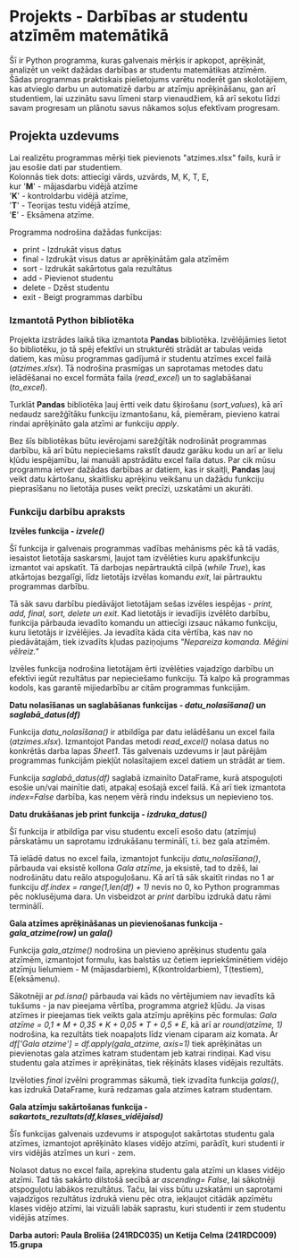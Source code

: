 # Projekts - Darbības ar studentu atzīmēm matemātikā
Šī ir Python programma, kuras galvenais mērķis ir apkopot, aprēķināt, analizēt un veikt dažādas darbības ar studentu matemātikas atzīmēm.
Šādas programmas praktiskais pielietojums varētu noderēt gan skolotājiem, kas atvieglo darbu un automatizē darbu ar atzīmju aprēķināšanu, gan arī studentiem, lai uzzinātu savu līmeni starp vienaudžiem, kā arī sekotu līdzi savam progresam un plānotu savus nākamos soļus efektīvam progresam.
## Projekta uzdevums
Lai realizētu programmas mērķi tiek pievienots "atzimes.xlsx" fails, kurā ir jau esošie dati par studentiem. <br/> Kolonnās tiek dots: attiecīgi vārds, uzvārds, M, K, T, E, <br/> kur '**M**' - mājasdarbu vidējā atzīme <br/> '**K**' - kontroldarbu vidējā atzīme, <br/> '**T**' - Teorijas testu vidējā atzīme,<br/> '**E**' - Eksāmena atzīme.

Programma nodrošina dažādas funkcijas:
* print - Izdrukāt visus datus 
* final - Izdrukāt visus datus ar aprēķinātām gala atzīmēm 
* sort - Izdrukāt sakārtotus gala rezultātus 
* add - Pievienot studentu 
* delete - Dzēst studentu 
* exit - Beigt programmas darbību

### Izmantotā Python bibliotēka
Projekta izstrādes laikā tika izmantota **Pandas** bibliotēka. Izvēlējāmies lietot šo bibliotēku, jo tā spēj efektīvi un strukturēti strādāt ar tabulas veida datiem, kas mūsu programmas gadījumā ir studentu atzīmes excel failā (*atzimes.xlsx*). Tā nodrošina prasmīgas un saprotamas metodes datu ielādēšanai no excel formāta faila (*read_excel*) un to saglabāšanai (*to_excel*). 

Turklāt **Pandas** bibliotēka ļauj ērtti veik datu šķirošanu (*sort_values*), kā arī nedaudz sarežģītāku funkciju izmantošanu, kā, piemēram, pievieno katrai rindai aprēķināto gala atzīmi ar funkciju *apply*. 

Bez šīs bibliotēkas būtu ievērojami sarežģītāk nodrošināt programmas darbību, kā arī būtu nepieciešams rakstīt daudz garāku kodu un arī ar lielu kļūdu iespējamību, lai manuāli apstrādātu excel faila datus. Par cik mūsu programma ietver dažādas darbības ar datiem, kas ir skaitļi, **Pandas** ļauj veikt datu kārtošanu, skaitlisku aprēķinu veikšanu un dažādu funkciju pieprasīšanu no lietotāja puses veikt precīzi, uzskatāmi un akurāti.

### Funkciju darbību apraksts
**Izvēles funkcija - *izvele()***

Šī funkcija ir galvenais programmas vadības mehānisms pēc kā tā vadās, iesaistot lietotāja saskarsmi, ļaujot tam izvēlēties kuru apakšfunkciju izmantot vai apskatīt. Tā darbojas nepārtrauktā cilpā (*while True*), kas atkārtojas bezgalīgi, līdz lietotājs izvēlas komandu *exit*, lai pārtrauktu programmas darbību.

Tā sāk savu darbību piedāvājot lietotājam sešas izvēles iespējas - *print, add, final, sort, delete un exit*. Kad lietotājs ir ievadījis izvēlēto darbību, funkcija pārbauda ievadīto komandu un attiecīgi izsauc nākamo funkciju, kuru lietotājs ir izvēlējies. Ja ievadīta kāda cita vērtība, kas nav no piedāvātajām, tiek izvadīts kļudas paziņojums *"Nepareiza komanda. Mēģini vēlreiz."* 

Izvēles funkcija nodrošina lietotājam ērti izvēlēties vajadzīgo darbību un efektīvi iegūt rezultātus par nepieciešamo funkciju. Tā kalpo kā programmas kodols, kas garantē mijiedarbību ar citām programmas funkcijām.

**Datu nolasīšanas un saglabāšanas funkcijas - *datu_nolasīšana()* un *saglabā_datus(df)***

Funkcija *datu_nolasīšana()* ir atbildīga par datu ielādēšanu un excel faila (*atzimes.xlsx*). Izmantojot Pandas metodi *read_excel()* nolasa datus no konkrētās darba lapas *Sheet1*. Tās galvenais uzdevums ir ļaut pārējām programmas funkcijām piekļūt nolasītajiem excel datiem un strādāt ar tiem.

Funkcija *saglabā_datus(df)* saglabā izmainīto DataFrame, kurā atspoguļoti esošie un/vai mainītie dati, atpakaļ esošajā excel failā. Kā arī tiek izmantota *index=False* darbība, kas neņem vērā rindu indeksus un nepievieno tos.

**Datu drukāšanas jeb print funkcija - *izdruka_datus()***

Šī funkcija ir atbildīga par visu studentu excelī esošo datu (atzīmju) pārskatāmu un saprotamu izdrukāšanu terminālī, t.i. bez gala atzīmēm. 

Tā ielādē datus no excel faila, izmantojot funkciju *datu_nolasīšana()*, pārbauda vai eksistē kollona *Gala atzīme*, ja eksistē, tad to dzēš, lai nodrošinātu datu reālo atspoguļošanu. Kā arī tā sāk skaitīt rindas no 1 ar funkciju *df.index = range(1,len(df) + 1)* nevis no 0, ko Python programmas pēc noklusējuma dara. Un visbeidzot ar *print* darbību izdrukā datu rāmi terminālī.

**Gala atzīmes aprēķināšanas un pievienošanas funkcija - *gala_atzime(row)* un *gala()***

Funkcija *gala_atzime()* nodrošina un pievieno aprēķinus studentu gala atzīmēm, izmantojot formulu, kas balstās uz četiem iepriekšminētiem vidējo atzīmju lielumiem - M (mājasdarbiem), K(kontroldarbiem), T(testiem), E(eksāmenu).

Sākotnēji ar *pd.isna()* pārbauda vai kāds no vērtējumiem nav ievadīts kā tukšums - ja nav pieejama vērtība, programma atgriež kļūdu. Ja visas atzīmes ir pieejamas tiek veikts gala atzīmju aprēķins pēc formulas: *Gala atzīme = 0,1 * M + 0,35 * K + 0,05 * T + 0,5 * E*, kā arī ar *round(atzīme, 1)* nodrošina, ka rezultāts tiek noapaļots līdz vienam ciparam aiz komata. Ar *df['Gala atzime'] = df.apply(gala_atzime, axis=1)* tiek aprēķinātas un pievienotas gala atzīmes katram studentam jeb katrai rindiņai. Kad visu studentu gala atzīmes ir aprēķinātas, tiek rēķināts klases vidējais rezultāts.

Izvēloties *final* izvēlni programmas sākumā, tiek izvadīta funkcija *galas()*, kas izdrukā DataFrame, kurā redzamas gala atzīmes katram studentam.

**Gala atzīmju sakārtošanas funkcija - *sakartots_rezultats(df,klases_vidējaisd)***

Šīs funkcijas galvenais uzdevums ir atspoguļot sakārtotas studentu gala atzīmes, izmantojot aprēķināto klases vidējo atzīmi, parādīt, kuri studenti ir virs vidējās atzīmes un kuri - zem.

Nolasot datus no excel faila, apreķina studentu gala atzīmi un klases vidējo atzīmi. Tad tās sakārto dilstošā secībā ar *ascending= False*, lai sākotnēji atspoguļotu labākos rezultātus. Taču, lai viss būtu uzskatāmi un saprotami vajadzīgos rezultātus izdrukā vienu pēc otra, iekļaujot citādāk apzīmētu klases vidējo atzīmi, lai vizuāli labāk saprastu, kuri studenti ir zem studentu vidējās atzīmes.






















**Darba autori: Paula Broliša (241RDC035) un Ketija Celma (241RDC009) 15.grupa**